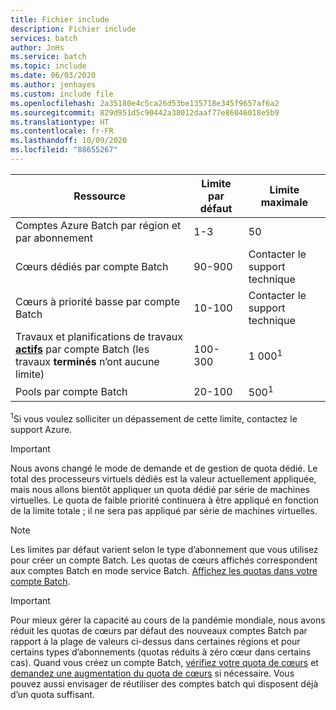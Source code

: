 ```yaml
---
title: Fichier include
description: Fichier include
services: batch
author: JnHs
ms.service: batch
ms.topic: include
ms.date: 06/03/2020
ms.author: jenhayes
ms.custom: include file
ms.openlocfilehash: 2a35180e4c5ca26d53be135718e345f9657af6a2
ms.sourcegitcommit: 829d951d5c90442a38012daaf77e86046018e5b9
ms.translationtype: HT
ms.contentlocale: fr-FR
ms.lasthandoff: 10/09/2020
ms.locfileid: "88655267"
---
```

| **Ressource** | **Limite par défaut** | **Limite maximale** |
| --- | --- | --- |
| Comptes Azure Batch par région et par abonnement | 1-3 |50 |
| Cœurs dédiés par compte Batch | 90-900 | Contacter le support technique |
| Cœurs à priorité basse par compte Batch | 10-100 | Contacter le support technique |
| Travaux et planifications de travaux **[actifs](https://docs.microsoft.com/rest/api/batchservice/job/get#jobstate)** par compte Batch (les travaux **terminés** n’ont aucune limite) | 100-300 | 1 000<sup>1</sup> |
| Pools par compte Batch | 20-100 | 500<sup>1</sup> |

<sup>1</sup>Si vous voulez solliciter un dépassement de cette limite, contactez le support Azure.

> [!IMPORTANT]
> Nous avons changé le mode de demande et de gestion de quota dédié.  Le total des processeurs virtuels dédiés est la valeur actuellement appliquée, mais nous allons bientôt appliquer un quota dédié par série de machines virtuelles. Le quota de faible priorité continuera à être appliqué en fonction de la limite totale ; il ne sera pas appliqué par série de machines virtuelles.

> [!NOTE]
> Les limites par défaut varient selon le type d’abonnement que vous utilisez pour créer un compte Batch. Les quotas de cœurs affichés correspondent aux comptes Batch en mode service Batch. [Affichez les quotas dans votre compte Batch](../articles/batch/batch-quota-limit.md#view-batch-quotas).

> [!IMPORTANT]
> Pour mieux gérer la capacité au cours de la pandémie mondiale, nous avons réduit les quotas de cœurs par défaut des nouveaux comptes Batch par rapport à la plage de valeurs ci-dessus dans certaines régions et pour certains types d’abonnements (quotas réduits à zéro cœur dans certains cas). Quand vous créez un compte Batch, [vérifiez votre quota de cœurs](../articles/batch/batch-quota-limit.md#view-batch-quotas) et [demandez une augmentation du quota de cœurs](../articles/batch/batch-quota-limit.md#increase-a-quota) si nécessaire. Vous pouvez aussi envisager de réutiliser des comptes batch qui disposent déjà d’un quota suffisant. 
